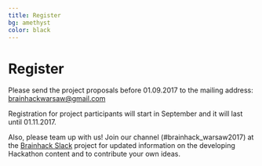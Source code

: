 ```yaml
---
title: Register
bg: amethyst
color: black
---
```


# Register

Please send the project proposals before 01.09.2017 to the mailing address: brainhackwarsaw@gmail.com 

Registration for project participants will start in September and it will last until 01.11.2017.

Also, please team up with us! Join our channel (#brainhack_warsaw2017) at  the [Brainhack Slack](https://brainhack-slack-invite.herokuapp.com/) project for updated information on the developing Hackathon content and to contribute your own ideas.
